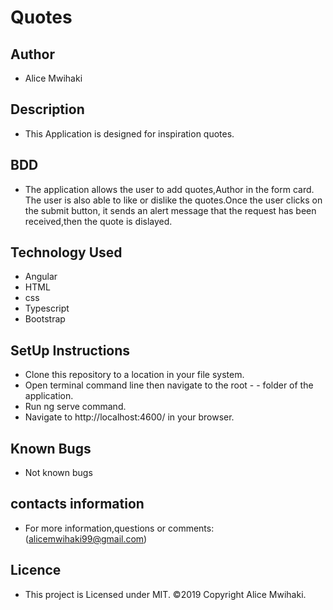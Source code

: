 # Quotes

## Author
- Alice Mwihaki



## Description

- This Application is designed for inspiration quotes.

## BDD

- The application allows the user to add quotes,Author in the form card. The user is also able to like or dislike the quotes.Once the user clicks on the submit button, it sends an alert message that the request has been received,then the quote is dislayed.

## Technology Used
- Angular
- HTML
- css
- Typescript
- Bootstrap

## SetUp Instructions
- Clone this repository to a location in your file system.
- Open terminal command line then navigate to the root - - folder of the application.
- Run ng serve command.
- Navigate to http://localhost:4600/ in your browser.

## Known Bugs

- Not known bugs

## contacts information

- For more information,questions or comments:
(alicemwihaki99@gmail.com)

## Licence

- This project is Licensed under MIT. ©2019 Copyright Alice Mwihaki.
